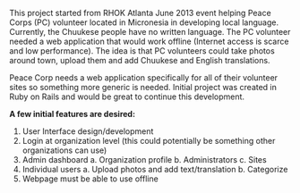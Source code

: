 This project started from RHOK Atlanta June 2013 event helping Peace Corps (PC) volunteer located in Micronesia in developing local language. Currently, the Chuukese people have no written language. The PC volunteer needed a web application that would work offline (Internet access is scarce and low performance). The idea is that PC volunteers could take photos around town, upload them and add Chuukese and English translations. 

Peace Corp needs a web application specifically for all of their volunteer sites so something more generic is needed. Initial project was created in Ruby on Rails and would be great to continue this development.

**A few initial features are desired:**
1. User Interface design/development
2. Login at organization level (this could potentially be something other organizations can use)
3. Admin dashboard
   a. Organization profile
   b. Administrators
   c. Sites
4. Individual users
   a. Upload photos and add text/translation
   b. Categorize
5. Webpage must be able to use offline 
